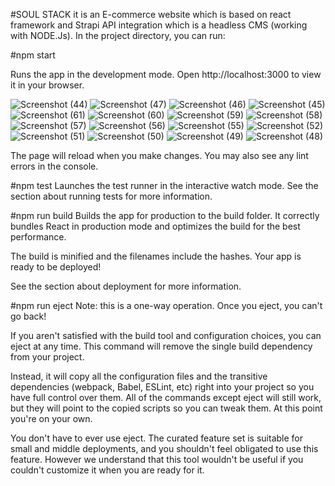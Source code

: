#SOUL STACK 
it is an E-commerce website which is based on react framework and Strapi API integration which is a headless CMS (working with NODE.Js). 
In the project directory, you can run:

#npm start

Runs the app in the development mode.
Open http://localhost:3000 to view it in your browser.

![Screenshot (44)](https://github.com/stcodes01/E-COMMERCE/assets/150412365/d36bcc43-b9ce-4ea8-b999-383dfabd4412)
![Screenshot (47)](https://github.com/stcodes01/E-COMMERCE/assets/150412365/ad0dea49-3991-4195-afc2-9716264386d3)
![Screenshot (46)](https://github.com/stcodes01/E-COMMERCE/assets/150412365/69707322-4bc9-4f5d-8f2d-a75f87b52e06)
![Screenshot (45)](https://github.com/stcodes01/E-COMMERCE/assets/150412365/958b1636-007c-40ef-bb4b-205fb97e7885)
![Screenshot (61)](https://github.com/stcodes01/E-COMMERCE/assets/150412365/c2be367d-8476-4a80-a889-7c0010f028a0)
![Screenshot (60)](https://github.com/stcodes01/E-COMMERCE/assets/150412365/68fc70b0-010e-4337-a13c-e2726f33a85b)
![Screenshot (59)](https://github.com/stcodes01/E-COMMERCE/assets/150412365/3f84be43-9769-4a5f-811a-3921a62c45f6)
![Screenshot (58)](https://github.com/stcodes01/E-COMMERCE/assets/150412365/969e9927-ed76-44ed-85a8-84f67623e81b)
![Screenshot (57)](https://github.com/stcodes01/E-COMMERCE/assets/150412365/fab6af00-f620-47bd-98e6-7be72697e14c)
![Screenshot (56)](https://github.com/stcodes01/E-COMMERCE/assets/150412365/e802fff6-cc23-4240-94f9-7a0302e09161)
![Screenshot (55)](https://github.com/stcodes01/E-COMMERCE/assets/150412365/11e96fab-3c3f-4551-95ef-1d801a08b83f)
![Screenshot (52)](https://github.com/stcodes01/E-COMMERCE/assets/150412365/b6783fcc-e3b5-447d-88f4-bbbac9042f2b)
![Screenshot (51)](https://github.com/stcodes01/E-COMMERCE/assets/150412365/f4bf8d32-9f6c-477d-bb54-be5f76669972)
![Screenshot (50)](https://github.com/stcodes01/E-COMMERCE/assets/150412365/26ba2af4-da06-4763-b7c4-8aaa0ce7aac1)
![Screenshot (49)](https://github.com/stcodes01/E-COMMERCE/assets/150412365/d07b3f04-7691-4e20-a245-50e9c746f52e)
![Screenshot (48)](https://github.com/stcodes01/E-COMMERCE/assets/150412365/7cee1e54-dd7c-4fce-b632-21d73608e84f)

The page will reload when you make changes.
You may also see any lint errors in the console.

#npm test
Launches the test runner in the interactive watch mode.
See the section about running tests for more information.

#npm run build
Builds the app for production to the build folder.
It correctly bundles React in production mode and optimizes the build for the best performance.

The build is minified and the filenames include the hashes.
Your app is ready to be deployed!

See the section about deployment for more information.

#npm run eject
Note: this is a one-way operation. Once you eject, you can't go back!

If you aren't satisfied with the build tool and configuration choices, you can eject at any time. This command will remove the single build dependency from your project.

Instead, it will copy all the configuration files and the transitive dependencies (webpack, Babel, ESLint, etc) right into your project so you have full control over them. All of the commands except eject will still work, but they will point to the copied scripts so you can tweak them. At this point you're on your own.

You don't have to ever use eject. The curated feature set is suitable for small and middle deployments, and you shouldn't feel obligated to use this feature. However we understand that this tool wouldn't be useful if you couldn't customize it when you are ready for it.
